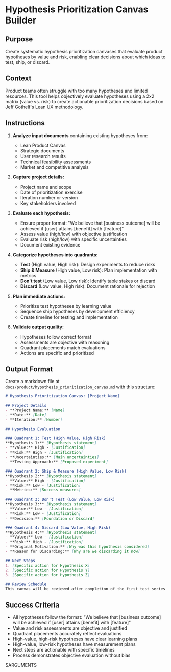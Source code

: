 # Hypothesis Prioritization Canvas Builder

## Purpose

Create systematic hypothesis prioritization canvases that evaluate product hypotheses by value and risk, enabling clear decisions about which ideas to test, ship, or discard.

## Context

Product teams often struggle with too many hypotheses and limited resources. This tool helps objectively evaluate hypotheses using a 2x2 matrix (value vs. risk) to create actionable prioritization decisions based on Jeff Gothelf's Lean UX methodology.


## Instructions

1. **Analyze input documents** containing existing hypotheses from:
   - Lean Product Canvas
   - Strategic documents
   - User research results
   - Technical feasibility assessments
   - Market and competitive analysis

2. **Capture project details:**
   - Project name and scope
   - Date of prioritization exercise
   - Iteration number or version
   - Key stakeholders involved

3. **Evaluate each hypothesis:**
   - Ensure proper format: "We believe that [business outcome] will be achieved if [user] attains [benefit] with [feature]"
   - Assess value (high/low) with objective justification
   - Evaluate risk (high/low) with specific uncertainties
   - Document existing evidence

4. **Categorize hypotheses into quadrants:**
   - **Test** (High value, High risk): Design experiments to reduce risks
   - **Ship & Measure** (High value, Low risk): Plan implementation with metrics
   - **Don't test** (Low value, Low risk): Identify table stakes or discard
   - **Discard** (Low value, High risk): Document rationale for rejection

5. **Plan immediate actions:**
   - Prioritize test hypotheses by learning value
   - Sequence ship hypotheses by development efficiency
   - Create timeline for testing and implementation

6. **Validate output quality:**
   - Hypotheses follow correct format
   - Assessments are objective with reasoning
   - Quadrant placements match evaluations
   - Actions are specific and prioritized

## Output Format

Create a markdown file at `docs/product/hypothesis_prioritization_canvas.md` with this structure:

```markdown
# Hypothesis Prioritization Canvas: [Project Name]

## Project Details
- **Project Name:** [Name]
- **Date:** [Date]
- **Iteration:** [Number]

## Hypothesis Evaluation

### Quadrant 1: Test (High Value, High Risk)
**Hypothesis 1:** [Hypothesis statement]
- **Value:** High - [Justification]
- **Risk:** High - [Justification]
- **Uncertainties:** [Main uncertainties]
- **Testing Approach:** [Proposed experiment]

### Quadrant 2: Ship & Measure (High Value, Low Risk)
**Hypothesis 2:** [Hypothesis statement]
- **Value:** High - [Justification]
- **Risk:** Low - [Justification]
- **Metrics:** [Success measures]

### Quadrant 3: Don't Test (Low Value, Low Risk)
**Hypothesis 3:** [Hypothesis statement]
- **Value:** Low - [Justification]
- **Risk:** Low - [Justification]
- **Decision:** [Foundation or Discard]

### Quadrant 4: Discard (Low Value, High Risk)
**Hypothesis 4:** [Hypothesis statement]
- **Value:** Low - [Justification]
- **Risk:** High - [Justification]
- **Original Motivation:** [Why was this hypothesis considered]
- **Reason for Discarding:** [Why are we discarding it now]

## Next Steps
1. [Specific action for Hypothesis X]
2. [Specific action for Hypothesis Y]
3. [Specific action for Hypothesis Z]

## Review Schedule
This canvas will be reviewed after completion of the first test series or in [timeframe].
```

## Success Criteria

- All hypotheses follow the format: "We believe that [business outcome] will be achieved if [user] attains [benefit] with [feature]"
- Value and risk assessments are objective and justified
- Quadrant placements accurately reflect evaluations
- High-value, high-risk hypotheses have clear learning plans
- High-value, low-risk hypotheses have measurement plans
- Next steps are actionable with specific timelines
- Process demonstrates objective evaluation without bias

$ARGUMENTS